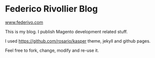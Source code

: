 # Federico Rivollier Blog

www.federivo.com

This is my blog. I publish Magento development related stuff.

I used https://github.com/rosario/kasper theme, jekyll and github pages.

Feel free to fork, change, modify and re-use it.

